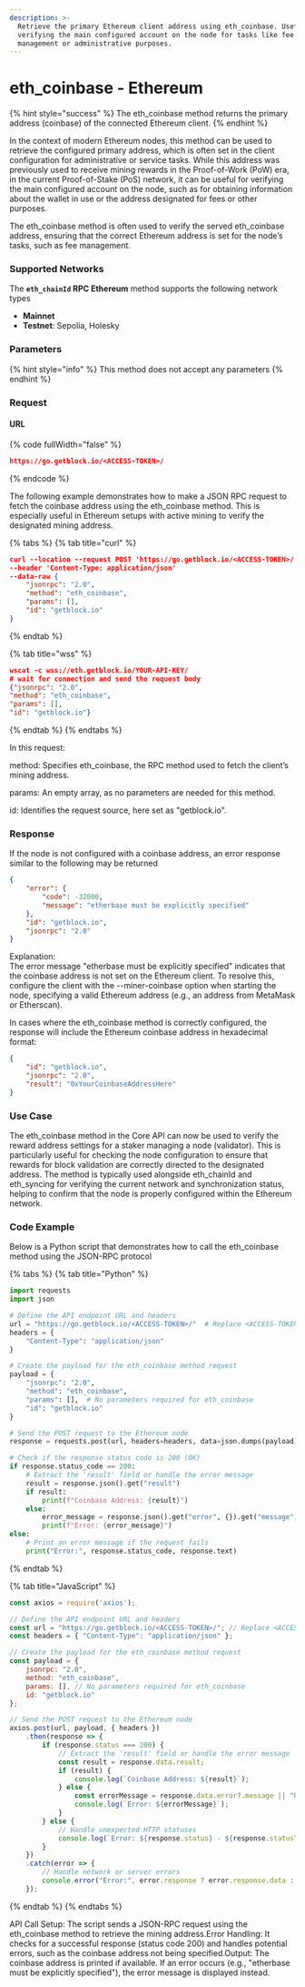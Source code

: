 ```yaml
---
description: >-
  Retrieve the primary Ethereum client address using eth_coinbase. Useful for
  verifying the main configured account on the node for tasks like fee
  management or administrative purposes.
---
```


# eth\_coinbase - Ethereum

{% hint style="success" %}
The eth\_coinbase method returns the primary address (coinbase) of the connected Ethereum client.
{% endhint %}

In the context of modern Ethereum nodes, this method can be used to retrieve the configured primary address, which is often set in the client configuration for administrative or service tasks. While this address was previously used to receive mining rewards in the Proof-of-Work (PoW) era, in the current Proof-of-Stake (PoS) network, it can be useful for verifying the main configured account on the node, such as for obtaining information about the wallet in use or the address designated for fees or other purposes.

The eth\_coinbase method is often used to verify the served eth\_coinbase address, ensuring that the correct Ethereum address is set for the node’s tasks, such as fee management.

### Supported Networks

The **`eth_chainId` RPC Ethereum** method supports the following network types

* **Mainnet**
* **Testnet**: Sepolia, Holesky

### Parameters

{% hint style="info" %}
This method does not accept any parameters
{% endhint %}

### Request

#### URL

{% code fullWidth="false" %}
```json
https://go.getblock.io/<ACCESS-TOKEN>/
```
{% endcode %}

The following example demonstrates how to make a JSON RPC request to fetch the coinbase address using the eth\_coinbase method. This is especially useful in Ethereum setups with active mining to verify the designated mining address.

{% tabs %}
{% tab title="curl" %}
```json
curl --location --request POST 'https://go.getblock.io/<ACCESS-TOKEN>/' 
--header 'Content-Type: application/json' 
--data-raw {
    "jsonrpc": "2.0",
    "method": "eth_coinbase",
    "params": [],
    "id": "getblock.io"
}
```
{% endtab %}

{% tab title="wss" %}
```json
wscat -c wss://eth.getblock.io/YOUR-API-KEY/ 
# wait for connection and send the request body 
{"jsonrpc": "2.0",
"method": "eth_coinbase",
"params": [],
"id": "getblock.io"}
```
{% endtab %}
{% endtabs %}

In this request:

method: Specifies eth\_coinbase, the RPC method used to fetch the client’s mining address.

params: An empty array, as no parameters are needed for this method.

id: Identifies the request source, here set as "getblock.io".

### Response

If the node is not configured with a coinbase address, an error response similar to the following may be returned

```json
{
    "error": {
        "code": -32000,
        "message": "etherbase must be explicitly specified"
    },
    "id": "getblock.io",
    "jsonrpc": "2.0"
}
```

Explanation:\
The error message "etherbase must be explicitly specified" indicates that the coinbase address is not set on the Ethereum client. To resolve this, configure the client with the --miner-coinbase option when starting the node, specifying a valid Ethereum address (e.g., an address from MetaMask or Etherscan).

In cases where the eth\_coinbase method is correctly configured, the response will include the Ethereum coinbase address in hexadecimal format:

```json
{
    "id": "getblock.io",
    "jsonrpc": "2.0",
    "result": "0xYourCoinbaseAddressHere"
}

```

### Use Case

The eth\_coinbase method in the Core API can now be used to verify the reward address settings for a staker managing a node (validator). This is particularly useful for checking the node configuration to ensure that rewards for block validation are correctly directed to the designated address. The method is typically used alongside eth\_chainId and eth\_syncing for verifying the current network and synchronization status, helping to confirm that the node is properly configured within the Ethereum network.

### Code Example

Below is a Python script that demonstrates how to call the eth\_coinbase method using the JSON-RPC protocol

{% tabs %}
{% tab title="Python" %}
```python
import requests
import json

# Define the API endpoint URL and headers
url = "https://go.getblock.io/<ACCESS-TOKEN>/"  # Replace <ACCESS-TOKEN> with your actual API token
headers = {
    "Content-Type": "application/json"
}

# Create the payload for the eth_coinbase method request
payload = {
    "jsonrpc": "2.0",
    "method": "eth_coinbase",
    "params": [],  # No parameters required for eth_coinbase
    "id": "getblock.io"
}

# Send the POST request to the Ethereum node
response = requests.post(url, headers=headers, data=json.dumps(payload))

# Check if the response status code is 200 (OK)
if response.status_code == 200:
    # Extract the 'result' field or handle the error message
    result = response.json().get("result")
    if result:
        print(f"Coinbase Address: {result}")
    else:
        error_message = response.json().get("error", {}).get("message")
        print(f"Error: {error_message}")
else:
    # Print an error message if the request fails
    print("Error:", response.status_code, response.text)

```
{% endtab %}

{% tab title="JavaScript" %}
```javascript
const axios = require('axios');

// Define the API endpoint URL and headers
const url = "https://go.getblock.io/<ACCESS-TOKEN>/"; // Replace <ACCESS-TOKEN> with your actual API token
const headers = { "Content-Type": "application/json" };

// Create the payload for the eth_coinbase method request
const payload = {
    jsonrpc: "2.0",
    method: "eth_coinbase",
    params: [], // No parameters required for eth_coinbase
    id: "getblock.io"
};

// Send the POST request to the Ethereum node
axios.post(url, payload, { headers })
    .then(response => {
        if (response.status === 200) {
            // Extract the 'result' field or handle the error message
            const result = response.data.result;
            if (result) {
                console.log(`Coinbase Address: ${result}`);
            } else {
                const errorMessage = response.data.error?.message || "Unknown error";
                console.log(`Error: ${errorMessage}`);
            }
        } else {
            // Handle unexpected HTTP statuses
            console.log(`Error: ${response.status} - ${response.statusText}`);
        }
    })
    .catch(error => {
        // Handle network or server errors
        console.error("Error:", error.response ? error.response.data : error.message);
    });

```
{% endtab %}
{% endtabs %}

API Call Setup: The script sends a JSON-RPC request using the eth\_coinbase method to retrieve the mining address.Error Handling: It checks for a successful response (status code 200) and handles potential errors, such as the coinbase address not being specified.Output: The coinbase address is printed if available. If an error occurs (e.g., "etherbase must be explicitly specified"), the error message is displayed instead.
